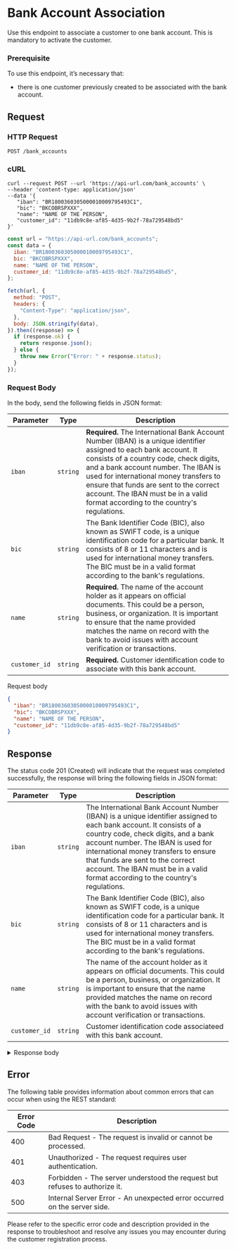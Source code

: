 # Bank Account Association

Use this endpoint to associate a customer to one bank account. This is mandatory to activate the customer.

### Prerequisite

To use this endpoint, it’s necessary that:

- there is one customer previously created to be associated with the bank account.

## Request

### HTTP Request

```http
POST /bank_accounts
```

### cURL

```curl
curl --request POST --url 'https://api-url.com/bank_accounts' \
--header 'content-type: application/json'
--data '{
   "iban": "BR1800360305000010009795493C1",
   "bic": "BKCOBRSPXXX",
   "name": "NAME OF THE PERSON",
   "customer_id": "11db9c8e-af85-4d35-9b2f-78a729548bd5"
}'
```

```javascript
const url = "https://api-url.com/bank_accounts";
const data = {
  iban: "BR1800360305000010009795493C1",
  bic: "BKCOBRSPXXX",
  name: "NAME OF THE PERSON",
  customer_id: "11db9c8e-af85-4d35-9b2f-78a729548bd5",
};

fetch(url, {
  method: "POST",
  headers: {
    "Content-Type": "application/json",
  },
  body: JSON.stringify(data),
}).then((response) => {
  if (response.ok) {
    return response.json();
  } else {
    throw new Error("Error: " + response.status);
  }
});
```

### Request Body

In the body, send the following fields in JSON format:

| Parameter     | Type     | Description                                                                                                                                                                                                                                                                                                                                                                  |
| ------------- | -------- | ---------------------------------------------------------------------------------------------------------------------------------------------------------------------------------------------------------------------------------------------------------------------------------------------------------------------------------------------------------------------------- |
| `iban`        | `string` | **Required.** The International Bank Account Number (IBAN) is a unique identifier assigned to each bank account. It consists of a country code, check digits, and a bank account number. The IBAN is used for international money transfers to ensure that funds are sent to the correct account. The IBAN must be in a valid format according to the country's regulations. |
| `bic`         | `string` | The Bank Identifier Code (BIC), also known as SWIFT code, is a unique identification code for a particular bank. It consists of 8 or 11 characters and is used for international money transfers. The BIC must be in a valid format according to the bank's regulations.                                                                                                     |
| `name`        | `string` | **Required.** The name of the account holder as it appears on official documents. This could be a person, business, or organization. It is important to ensure that the name provided matches the name on record with the bank to avoid issues with account verification or transactions.                                                                                    |
| `customer_id` | `string` | **Required.** Customer identification code to associate with this bank account.                                                                                                                                                                                                                                                                                              |

<summary>Request body</summary>

```json
{
  "iban": "BR1800360305000010009795493C1",
  "bic": "BKCOBRSPXXX",
  "name": "NAME OF THE PERSON",
  "customer_id": "11db9c8e-af85-4d35-9b2f-78a729548bd5"
}
```

</details>

## Response

The status code 201 (Created) will indicate that the request was completed successfully, the response will bring the following fields in JSON format:

| Parameter     | Type     | Description                                                                                                                                                                                                                                                                                                                                                    |
| ------------- | -------- | -------------------------------------------------------------------------------------------------------------------------------------------------------------------------------------------------------------------------------------------------------------------------------------------------------------------------------------------------------------- |
| `iban`        | `string` | The International Bank Account Number (IBAN) is a unique identifier assigned to each bank account. It consists of a country code, check digits, and a bank account number. The IBAN is used for international money transfers to ensure that funds are sent to the correct account. The IBAN must be in a valid format according to the country's regulations. |
| `bic`         | `string` | The Bank Identifier Code (BIC), also known as SWIFT code, is a unique identification code for a particular bank. It consists of 8 or 11 characters and is used for international money transfers. The BIC must be in a valid format according to the bank's regulations.                                                                                       |
| `name`        | `string` | The name of the account holder as it appears on official documents. This could be a person, business, or organization. It is important to ensure that the name provided matches the name on record with the bank to avoid issues with account verification or transactions.                                                                                    |
| `customer_id` | `string` | Customer identification code associateed with this bank account.                                                                                                                                                                                                                                                                                               |

<details>
<summary>Response body</summary>

```json
{
  "iban": "BR1800360305000010009795493C1",
  "bic": "BKCOBRSPXXX",
  "name": "NAME OF THE PERSON",
  "customer_id": "11db9c8e-af85-4d35-9b2f-78a729548bd5"
}
```

</details>

## Error

The following table provides information about common errors that can occur when using the REST standard:

| Error Code | Description                                                                |
| ---------- | -------------------------------------------------------------------------- |
| 400        | Bad Request - The request is invalid or cannot be processed.               |
| 401        | Unauthorized - The request requires user authentication.                   |
| 403        | Forbidden - The server understood the request but refuses to authorize it. |
| 500        | Internal Server Error - An unexpected error occurred on the server side.   |

Please refer to the specific error code and description provided in the response to troubleshoot and resolve any issues you may encounter during the customer registration process.
